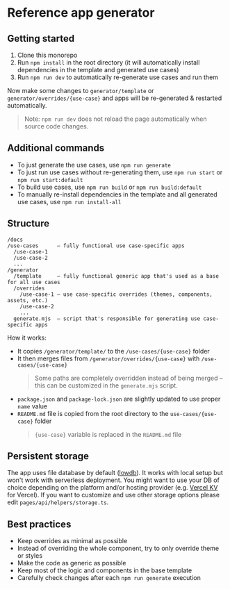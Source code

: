 # Reference app generator

## Getting started

1. Clone this monorepo
2. Run `npm install` in the root directory (it will automatically install dependencies in the template and generated use cases)
3. Run `npm run dev` to automatically re-generate use cases and run them

Now make some changes to `generator/template` or `generator/overrides/{use-case}` and apps will be re-generated & restarted automatically.

> Note: `npm run dev` does not reload the page automatically when source code changes.

## Additional commands

- To just generate the use cases, use `npm run generate`
- To just run use cases without re-generating them, use `npm run start` or `npm run start:default`
- To build use cases, use `npm run build` or `npm run build:default`
- To manually re-install dependencies in the template and all generated use cases, use `npm run install-all`

## Structure

```
/docs
/use-cases      – fully functional use case-specific apps
  /use-case-1
  /use-case-2
  ...
/generator
  /template     – fully functional generic app that's used as a base for all use cases
  /overrides
    /use-case-1 – use case-specific overrides (themes, components, assets, etc.)
    /use-case-2
    ...
  generate.mjs  – script that's responsible for generating use case-specific apps
```

How it works:
- It copies `/generator/template/` to the `/use-cases/{use-case}` folder
- It then merges files from `/generator/overrides/{use-case}` with `/use-cases/{use-case}`
  > Some paths are completely overridden instead of being merged – this can be customized in the `generate.mjs` script.
- `package.json` and `package-lock.json` are slightly updated to use proper `name` value
- `README.md` file is copied from the root directory to the `use-cases/{use-case}` folder
  > `{use-case}` variable is replaced in the `README.md` file

## Persistent storage

The app uses file database by default ([lowdb](https://www.npmjs.com/package/lowdb)). It works with local setup but won't work with serverless deployment.
You might want to use your DB of choice depending on the platform and/or hosting provider (e.g. [Vercel KV](https://vercel.com/docs/storage/vercel-kv/quickstart) for Vercel).
If you want to customize and use other storage options please edit `pages/api/helpers/storage.ts`.

## Best practices

- Keep overrides as minimal as possible
- Instead of overriding the whole component, try to only override theme or styles
- Make the code as generic as possible
- Keep most of the logic and components in the base template
- Carefully check changes after each `npm run generate` execution
